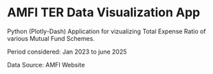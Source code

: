 # AMFI TER Data Visualization App

Python (Plotly-Dash) Application for vizualizing Total Expense Ratio of various Mutual Fund Schemes.

Period considered: Jan 2023 to june 2025

Data Source: AMFI Website
